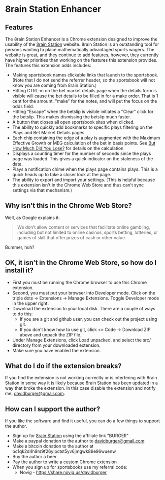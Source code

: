 # 8rain Station Enhancer

## Features

The 8rain Station Enhancer is a Chrome extension designed to improve the
usability of the [8rain Station](https://8rainstation.com/) website. 8rain
Station is an outstanding tool for persons wanting to place mathematically
advantaged sports wagers. The website is great, and they continue to add
features, however, they currently have higher priorities than working on
the features this extension provides. The features this extension adds includes:

* Making sportsbook names clickable links that launch to the sportsbook.
  (Note that I do not send the referrer header, so the sportsbook will not
  know you are coming from 8rain Station.)
* Hitting CTRL-m on the bet market details page when the details form is
  visible will cause the bet details to be filled in for a make order.
  That is 1 cent for the amount, "make" for the notes, and will put the
  focus on the odds field.
* Hitting "Escape" when the betslip is visible initiates a "Clear"
  click for the betslip. This makes dismissing the betslip much faster.
* A button that closes all open sportsbook sites when clicked.
* The ability to quickly add bookmarks to specific plays filtering
  on the Plays and Bet Market Details pages.
* Each chip containing the edge of a play is augmented with the Maximum
  Effective Growth or MEG calculation of the bet in basis points. See
  [But How Much Did You Lose?](https://amzn.to/4gvlGiw)
  for details on the calculation.
* Displays a counting timer for the number of seconds since the plays page
  was loaded. This gives a quick indicator on the staleness of the data.
* Plays a notification chime when the plays page contains plays. This is a
  quick heads up to take a closer look at the page.
* The ability to export and import your settings. (This is helpful because
  this extension isn't in the Chrome Web Store and thus can't sync settings
  via that mechanism.)

## Why isn't this in the Chrome Web Store?

Well, as Google explains it:

> We don't allow content or services that facilitate online gambling,
> including but not limited to online casinos, sports betting, lotteries,
> or games of skill that offer prizes of cash or other value.

Bummer, huh?

## OK, it isn't in the Chrome Web Store, so how do I install it?

* First you must be running the Chrome browser to use this Chrome extension.
* Second, you must put your browser into Developer mode. Click on the triple
  dots -> Extensions -> Manage Extensions. Toggle Developer mode in the
  upper right.
* Download the extension to your local disk. There are a couple of ways to do this:
  * If you are a git and github user, you can check out the project using git.
  * If you don't know how to use git, click <> Code -> Download ZIP above and
    unpack the ZIP file.
* Under Manage Extensions, click Load unpacked, and select the src/ directory
  from your downloaded extension.
* Make sure you have enabled the extension.

## What do I do if the extension breaks?

If you find the extension is not working correctly or is interfering with
8rain Station in some way it is likely because 8rain Station has been
updated in a way that broke the extension. In this case disable the
extension and notify me, davidburger@gmail.com.

## How can I support the author?

If you like the software and find it useful, you can do a few things to
support the author.

* Sign up for [8rain Station](https://8rainstation.com/) using the affiliate
  link "BURGER"
* Make a paypal donation to the author to davidburger@gmail.com
* Make a bitcoin donation to the author at bc1qk2d4h9rs9f26ylpctst5yv6jmgwk89e96wuenw
* Buy the author a beer
* Pay the author to write a custom Chrome extension
* When you sign up for sportsbooks use my referral code:
   * Novig - https://share.novig.us/davidburger

